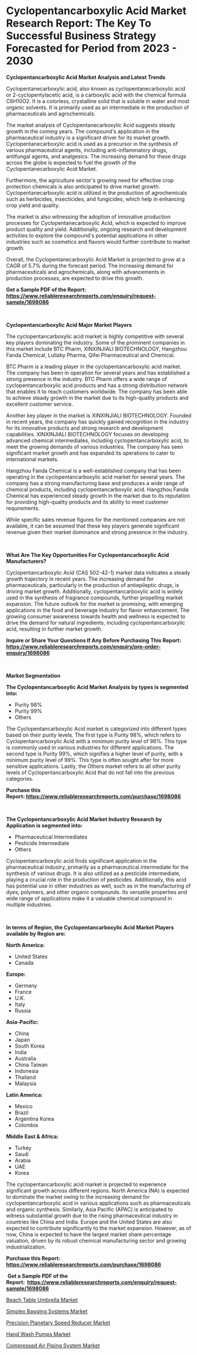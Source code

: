 <p><h1>Cyclopentancarboxylic Acid Market Research Report: The Key To Successful Business Strategy Forecasted for Period from 2023 - 2030</h1></p><p><strong>Cyclopentancarboxylic Acid Market Analysis and Latest Trends</strong></p>
<p><p>Cyclopentanecarboxylic acid, also known as cyclopentanecarboxylic acid or 2-cyclopentylacetic acid, is a carboxylic acid with the chemical formula C6H10O2. It is a colorless, crystalline solid that is soluble in water and most organic solvents. It is primarily used as an intermediate in the production of pharmaceuticals and agrochemicals.</p><p>The market analysis of Cyclopentanecarboxylic Acid suggests steady growth in the coming years. The compound's application in the pharmaceutical industry is a significant driver for its market growth. Cyclopentanecarboxylic acid is used as a precursor in the synthesis of various pharmaceutical agents, including anti-inflammatory drugs, antifungal agents, and analgesics. The increasing demand for these drugs across the globe is expected to fuel the growth of the Cyclopentanecarboxylic Acid Market.</p><p>Furthermore, the agriculture sector's growing need for effective crop protection chemicals is also anticipated to drive market growth. Cyclopentanecarboxylic acid is utilized in the production of agrochemicals such as herbicides, insecticides, and fungicides, which help in enhancing crop yield and quality.</p><p>The market is also witnessing the adoption of innovative production processes for Cyclopentanecarboxylic Acid, which is expected to improve product quality and yield. Additionally, ongoing research and development activities to explore the compound's potential applications in other industries such as cosmetics and flavors would further contribute to market growth.</p><p>Overall, the Cyclopentanecarboxylic Acid Market is projected to grow at a CAGR of 5.7% during the forecast period. The increasing demand for pharmaceuticals and agrochemicals, along with advancements in production processes, are expected to drive this growth.</p></p>
<p><strong>Get a Sample PDF of the Report:&nbsp; <a href="https://www.reliableresearchreports.com/enquiry/request-sample/1698086">https://www.reliableresearchreports.com/enquiry/request-sample/1698086</a></strong></p>
<p>&nbsp;</p>
<p><strong>Cyclopentancarboxylic Acid Major Market Players</strong></p>
<p><p>The cyclopentancarboxylic acid market is highly competitive with several key players dominating the industry. Some of the prominent companies in this market include BTC Pharm, XINXINJIALI BIOTECHNOLOGY, Hangzhou Fanda Chemical, Lullaby Pharma, Qifei Pharmaceutical and Chemical. </p><p>BTC Pharm is a leading player in the cyclopentancarboxylic acid market. The company has been in operation for several years and has established a strong presence in the industry. BTC Pharm offers a wide range of cyclopentancarboxylic acid products and has a strong distribution network that enables it to reach customers worldwide. The company has been able to achieve steady growth in the market due to its high-quality products and excellent customer service.</p><p>Another key player in the market is XINXINJIALI BIOTECHNOLOGY. Founded in recent years, the company has quickly gained recognition in the industry for its innovative products and strong research and development capabilities. XINXINJIALI BIOTECHNOLOGY focuses on developing advanced chemical intermediates, including cyclopentancarboxylic acid, to meet the growing demands of various industries. The company has seen significant market growth and has expanded its operations to cater to international markets.</p><p>Hangzhou Fanda Chemical is a well-established company that has been operating in the cyclopentancarboxylic acid market for several years. The company has a strong manufacturing base and produces a wide range of chemical products, including cyclopentancarboxylic acid. Hangzhou Fanda Chemical has experienced steady growth in the market due to its reputation for providing high-quality products and its ability to meet customer requirements.</p><p>While specific sales revenue figures for the mentioned companies are not available, it can be assumed that these key players generate significant revenue given their market dominance and strong presence in the industry.</p></p>
<p>&nbsp;</p>
<p><strong>What Are The Key Opportunities For Cyclopentancarboxylic Acid Manufacturers?</strong></p>
<p><p>Cyclopentancarboxylic Acid (CAS 502-42-1) market data indicates a steady growth trajectory in recent years. The increasing demand for pharmaceuticals, particularly in the production of antiepileptic drugs, is driving market growth. Additionally, cyclopentancarboxylic acid is widely used in the synthesis of fragrance compounds, further propelling market expansion. The future outlook for the market is promising, with emerging applications in the food and beverage industry for flavor enhancement. The growing consumer awareness towards health and wellness is expected to drive the demand for natural ingredients, including cyclopentancarboxylic acid, resulting in further market growth.</p></p>
<p><strong>Inquire or Share Your Questions If Any Before Purchasing This Report: <a href="https://www.reliableresearchreports.com/enquiry/pre-order-enquiry/1698086">https://www.reliableresearchreports.com/enquiry/pre-order-enquiry/1698086</a></strong></p>
<p>&nbsp;</p>
<p><strong>Market Segmentation</strong></p>
<p><strong>The Cyclopentancarboxylic Acid Market Analysis by types is segmented into:</strong></p>
<p><ul><li>Purity 98%</li><li>Purity 99%</li><li>Others</li></ul></p>
<p><p>The Cyclopentancarboxylic Acid market is categorized into different types based on their purity levels. The first type is Purity 98%, which refers to Cyclopentancarboxylic Acid with a minimum purity level of 98%. This type is commonly used in various industries for different applications. The second type is Purity 99%, which signifies a higher level of purity, with a minimum purity level of 99%. This type is often sought after for more sensitive applications. Lastly, the Others market refers to all other purity levels of Cyclopentancarboxylic Acid that do not fall into the previous categories.</p></p>
<p><strong>Purchase this Report:&nbsp;<a href="https://www.reliableresearchreports.com/purchase/1698086">https://www.reliableresearchreports.com/purchase/1698086</a></strong></p>
<p>&nbsp;</p>
<p><strong>The Cyclopentancarboxylic Acid Market Industry Research by Application is segmented into:</strong></p>
<p><ul><li>Pharmaceutical Intermediates</li><li>Pesticide Intermediate</li><li>Others</li></ul></p>
<p><p>Cyclopentancarboxylic acid finds significant application in the pharmaceutical industry, primarily as a pharmaceutical intermediate for the synthesis of various drugs. It is also utilized as a pesticide intermediate, playing a crucial role in the production of pesticides. Additionally, this acid has potential use in other industries as well, such as in the manufacturing of dyes, polymers, and other organic compounds. Its versatile properties and wide range of applications make it a valuable chemical compound in multiple industries.</p></p>
<p>&nbsp;</p>
<p><strong>In terms of Region, the Cyclopentancarboxylic Acid Market Players available by Region are:</strong></p>
<p>
    <p> <strong> North America: </strong>
        <ul>
            <li>United States</li>
            <li>Canada</li>
        </ul>
        </p> 
    <p> <strong> Europe: </strong>
        <ul>
            <li>Germany</li>
            <li>France</li>
            <li>U.K.</li>
            <li>Italy</li>
            <li>Russia</li>
        </ul>
        </p> 
    <p> <strong> Asia-Pacific: </strong>
        <ul>
            <li>China</li>
            <li>Japan</li>
            <li>South Korea</li>
            <li>India</li>
            <li>Australia</li>
            <li>China Taiwan</li>
            <li>Indonesia</li>
            <li>Thailand</li>
            <li>Malaysia</li>
        </ul>
        </p> 
    <p> <strong> Latin America: </strong>
        <ul>
            <li>Mexico</li>
            <li>Brazil</li>
            <li>Argentina Korea</li>
            <li>Colombia</li>
        </ul>
        </p> 
    <p> <strong> Middle East & Africa: </strong>
        <ul>
            <li>Turkey</li>
            <li>Saudi</li>
            <li>Arabia</li>
            <li>UAE</li>
            <li>Korea</li>
        </ul>
    </p>
    </p>
<p><p>The cyclopentancarboxylic acid market is projected to experience significant growth across different regions. North America (NA) is expected to dominate the market owing to the increasing demand for cyclopentancarboxylic acid in various applications such as pharmaceuticals and organic synthesis. Similarly, Asia Pacific (APAC) is anticipated to witness substantial growth due to the rising pharmaceutical industry in countries like China and India. Europe and the United States are also expected to contribute significantly to the market expansion. However, as of now, China is expected to have the largest market share percentage valuation, driven by its robust chemical manufacturing sector and growing industrialization.</p></p>
<p><strong>Purchase this Report: <a href="https://www.reliableresearchreports.com/purchase/1698086">https://www.reliableresearchreports.com/purchase/1698086</a></strong></p>
<p>&nbsp;<strong>Get a Sample PDF of the Report:&nbsp;&nbsp;<a href="https://www.reliableresearchreports.com/enquiry/request-sample/1698086">https://www.reliableresearchreports.com/enquiry/request-sample/1698086</a></strong></p>
<p><strong></strong></p>
<p><p><a href="https://medium.com/@marvinwalsh2023/beach-table-umbrella-market-size-growth-forecast-2023-2030-b173a09fdc2f">Beach Table Umbrella Market</a></p><p><a href="https://www.linkedin.com/pulse/simplex-bagging-systems-market-size-2023-2030-global-yryff/">Simplex Bagging Systems Market</a></p><p><a href="https://www.linkedin.com/pulse/precision-planetary-speed-reducer-market-size-share-amp/">Precision Planetary Speed Reducer Market</a></p><p><a href="https://medium.com/@sheilahaley2023/hand-wash-pumps-market-size-growth-forecast-2023-2030-70403f804668">Hand Wash Pumps Market</a></p><p><a href="https://www.linkedin.com/pulse/compressed-air-piping-system-market-insights-players-forecast/">Compressed Air Piping System Market</a></p></p>